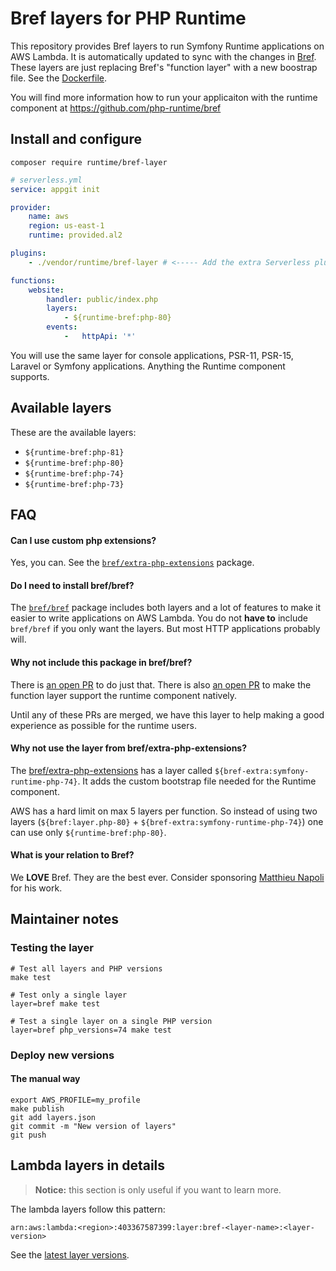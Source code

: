 # Bref layers for PHP Runtime

This repository provides Bref layers to run Symfony Runtime applications on
AWS Lambda. It is automatically updated to sync with the changes in [Bref](https://github.com/brefphp/bref).
These layers are just replacing Bref's "function layer" with a new boostrap file.
See the [Dockerfile](https://github.com/php-runtime/bref-layer/blob/main/layers/bref/Dockerfile).

You will find more information how to run your applicaiton with the runtime component
at https://github.com/php-runtime/bref

## Install and configure

```cli
composer require runtime/bref-layer
```

```yaml
# serverless.yml
service: appgit init

provider:
    name: aws
    region: us-east-1
    runtime: provided.al2

plugins:
    - ./vendor/runtime/bref-layer # <----- Add the extra Serverless plugin

functions:
    website:
        handler: public/index.php
        layers:
            - ${runtime-bref:php-80}
        events:
            -   httpApi: '*'
```

You will use the same layer for console applications, PSR-11, PSR-15, Laravel or
Symfony applications. Anything the Runtime component supports.

## Available layers

These are the available layers:

- `${runtime-bref:php-81}`
- `${runtime-bref:php-80}`
- `${runtime-bref:php-74}`
- `${runtime-bref:php-73}`

## FAQ

#### Can I use custom php extensions?

Yes, you can. See the [`bref/extra-php-extensions`](https://github.com/brefphp/extra-php-extensions)
package.

#### Do I need to install bref/bref?

The [`bref/bref`](https://github.com/brefphp/bref) package includes both layers
and a lot of features to make it easier to write applications on AWS Lambda.
You do not **have to** include `bref/bref` if you only want the layers. But most
HTTP applications probably will.

#### Why not include this package in bref/bref?

There is [an open PR](https://github.com/brefphp/bref/pull/889) to do just that.
There is also [an open PR](https://github.com/brefphp/bref/pull/1034) to make the
function layer support the runtime component natively.

Until any of these PRs are merged, we have this layer to help making a good experience
as possible for the runtime users.

#### Why not use the layer from bref/extra-php-extensions?

The [bref/extra-php-extensions](https://github.com/brefphp/extra-php-extensions)
has a layer called `${bref-extra:symfony-runtime-php-74}`. It adds the custom bootstrap
file needed for the Runtime component.

AWS has a hard limit on max 5 layers per function. So instead of using two layers
(`${bref:layer.php-80}` + `${bref-extra:symfony-runtime-php-74}`) one can use only
`${runtime-bref:php-80}`.

#### What is your relation to Bref?

We **LOVE** Bref. They are the best ever. Consider sponsoring [Matthieu Napoli
](https://github.com/mnapoli) for his work.

## Maintainer notes

### Testing the layer

```
# Test all layers and PHP versions
make test

# Test only a single layer
layer=bref make test

# Test a single layer on a single PHP version
layer=bref php_versions=74 make test
```

### Deploy new versions

#### The manual way

```
export AWS_PROFILE=my_profile
make publish
git add layers.json
git commit -m "New version of layers"
git push
```

## Lambda layers in details

> **Notice:** this section is only useful if you want to learn more.

The lambda layers follow this pattern:

```
arn:aws:lambda:<region>:403367587399:layer:bref-<layer-name>:<layer-version>
```

See the [latest layer versions](https://raw.githubusercontent.com/php-runtime/bref-layer/main/layers.json).
